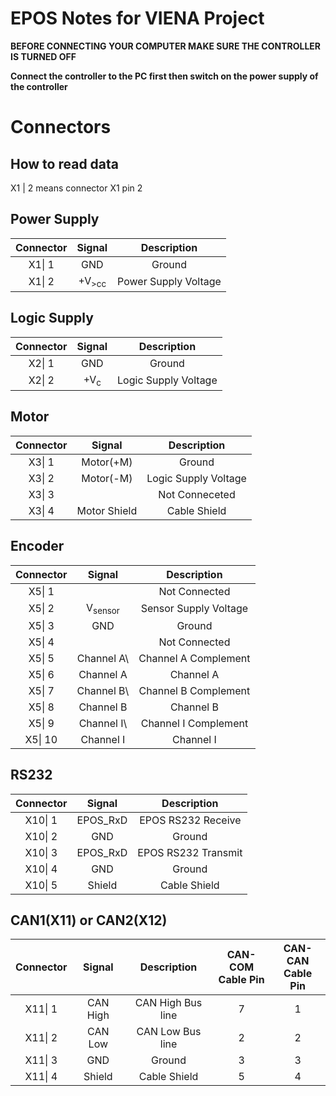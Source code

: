 # EPOS Notes for VIENA Project

**BEFORE CONNECTING YOUR COMPUTER MAKE SURE THE CONTROLLER IS TURNED OFF**

**Connect the controller to the PC first then switch on the power supply of the controller**

# Connectors

## How to read data

X1 | 2 means connector X1 pin 2

## Power Supply


| Connector |      Signal      |     Description     |
| :-------: |:----------------:| :------------------: |
|  X1\| 1  |       GND        |        Ground        |
|  X1\| 2  | +V<sub>>cc<sub/> | Power Supply Voltage |

## Logic Supply


| Connector |     Signal     |     Description     |
| :-------: |:--------------:| :------------------: |
|  X2\| 1  |      GND       |        Ground        |
|  X2\| 2  | +V<sub>c<sub/> | Logic Supply Voltage |

## Motor


| Connector |    Signal    |     Description     |
| :-------: | :----------: | :------------------: |
|  X3\| 1  |  Motor(+M)  |        Ground        |
|  X3\| 2  |  Motor(-M)  | Logic Supply Voltage |
|  X3\| 3  |              |    Not Conneceted    |
|  X3\| 4  | Motor Shield |     Cable Shield     |

## Encoder


| Connector |       Signal       |      Description      |
| :-------: |:------------------:| :-------------------: |
|  X5\| 1  |                    |     Not Connected     |
|  X5\| 2  | V<sub>sensor<sub/> | Sensor Supply Voltage |
|  X5\| 3  |        GND         |        Ground        |
|  X5\| 4  |                    |     Not Connected     |
|  X5\| 5  |     Channel A\     | Channel A Complement |
|  X5\| 6  |     Channel A      |       Channel A       |
|  X5\| 7  |     Channel B\     | Channel B Complement |
|  X5\| 8  |     Channel B      |       Channel B       |
|  X5\| 9  |     Channel I\     | Channel I Complement |
|  X5\| 10  |     Channel I      |       Channel I       |

## RS232


| Connector |  Signal  |     Description     |
| :-------: | :------: | :-----------------: |
|  X10\| 1  | EPOS_RxD | EPOS RS232 Receive |
|  X10\| 2  |   GND   |       Ground       |
|  X10\| 3  | EPOS_RxD | EPOS RS232 Transmit |
|  X10\| 4  |   GND   |       Ground       |
|  X10\| 5  |  Shield  |    Cable Shield    |

## CAN1(X11) or CAN2(X12)


| Connector |  Signal  |    Description    | CAN-COM<br/>Cable Pin | CAN-CAN<br/>Cable Pin |
| :-------: | :------: | :---------------: | :-------------------: | :-------------------: |
|  X11\| 1  | CAN High | CAN High Bus line |           7           |           1           |
|  X11\| 2  | CAN Low | CAN Low Bus line |           2           |           2           |
|  X11\| 3  |   GND   |      Ground      |           3           |           3           |
|  X11\| 4  |  Shield  |   Cable Shield   |           5           |           4           |
